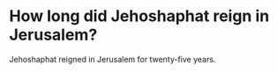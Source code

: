 # How long did Jehoshaphat reign in Jerusalem?

Jehoshaphat reigned in Jerusalem for twenty-five years.
